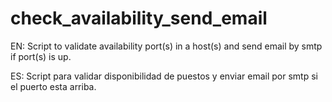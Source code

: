 # check_availability_send_email
EN: Script to validate availability port(s) in a host(s) and send email by smtp if port(s) is up.

ES: Script para validar disponibilidad de puestos y enviar email por smtp si el puerto esta arriba.
